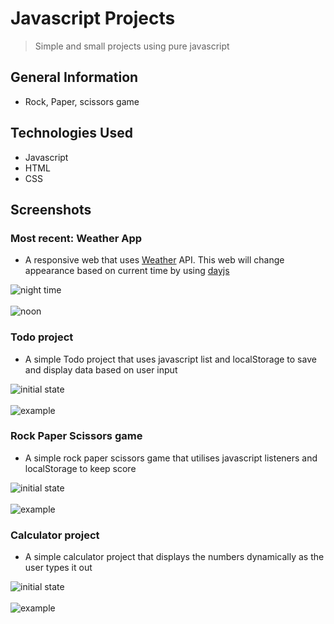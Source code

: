 # Javascript Projects

> Simple and small projects using pure javascript

## General Information

- Rock, Paper, scissors game

## Technologies Used

- Javascript
- HTML
- CSS

## Screenshots

### Most recent: Weather App
- A responsive web that uses [Weather](https://openweathermap.org/current) API. This web will change appearance based on current time by using [dayjs](https://www.npmjs.com/package/dayjs)

![night time](./screenshots/wa1.png)</br></br>
![noon](./screenshots/wa2.png)

### Todo project
- A simple Todo project that uses javascript list and localStorage to save and display data based on user input 

![initial state](./screenshots/todo1.png)</br></br>
![example](./screenshots/todo2.png)

### Rock Paper Scissors game
- A simple rock paper scissors game that utilises javascript listeners and localStorage to keep score

![initial state](./screenshots/rps1.png)</br></br>
![example](./screenshots/rps2.png)

### Calculator project
- A simple calculator project that displays the numbers dynamically as the user types it out 

![initial state](./screenshots/calc1.png)</br></br>
![example](./screenshots/calc2.png)
